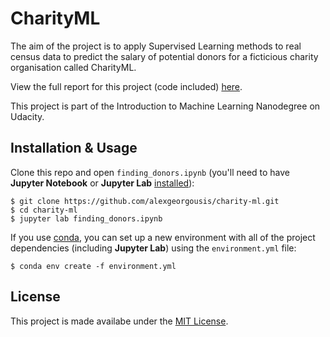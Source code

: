 # CharityML
The aim of the project is to apply Supervised Learning methods to real census data to predict the salary of potential donors for a ficticious charity organisation called CharityML.

View the full report for this project (code included) [here](https://alexgeorgousis.github.io/charity-ml/docs/index.html).

This project is part of the Introduction to Machine Learning Nanodegree on Udacity.

## Installation & Usage
Clone this repo and open `finding_donors.ipynb` (you'll need to have **Jupyter Notebook** or **Jupyter Lab** [installed](https://jupyter.org/install.html)):

```
$ git clone https://github.com/alexgeorgousis/charity-ml.git
$ cd charity-ml
$ jupyter lab finding_donors.ipynb
```

If you use [conda](https://docs.conda.io/en/latest/), you can set up a new environment with all of the project dependencies (including **Jupyter Lab**) using the `environment.yml` file:

```
$ conda env create -f environment.yml
```

## License
This project is made availabe under the [MIT License](https://choosealicense.com/licenses/mit/).
